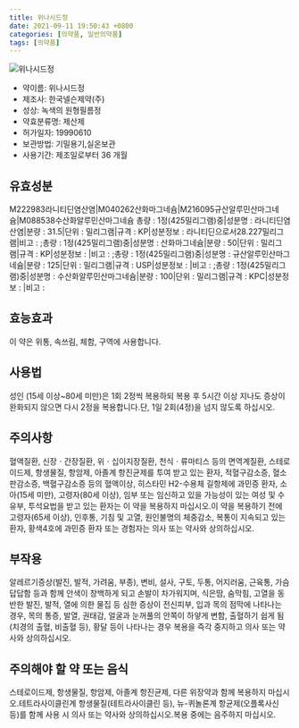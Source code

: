 ```yaml
---
title: 위나시드정
date: 2021-09-11 19:50:43 +0800
categories: [의약품, 일반의약품]
tags: [의약품]
---
```

![위나시드정](https://nedrug.mfds.go.kr/pbp/cmn/itemImageDownload/147427558691400080)

- 약이름: 위나시드정
- 제조사: 한국넬슨제약(주)
- 성상: 녹색의 원형필름정
- 약효분류명: 제산제
- 허가일자: 19990610
- 보관방법: 기밀용기,실온보관
- 사용기간: 제조일로부터 36 개월
## 유효성분
M222983라니티딘염산염|M040262산화마그네슘|M216095규산알루민산마그네슘|M088538수산화알루민산마그네슘
총량 : 1정(425밀리그램)중|성분명 : 라니티딘염산염|분량 : 31.5|단위 : 밀리그램|규격 : KP|성분정보 : 라니티딘으로서28.227밀리그램|비고 : ;총량 : 1정(425밀리그램)중|성분명 : 산화마그네슘|분량 : 50|단위 : 밀리그램|규격 : KP|성분정보 : |비고 : ;총량 : 1정(425밀리그램)중|성분명 : 규산알루민산마그네슘|분량 : 125|단위 : 밀리그램|규격 : USP|성분정보 : |비고 : ;총량 : 1정(425밀리그램)중|성분명 : 수산화알루민산마그네슘|분량 : 100|단위 : 밀리그램|규격 : KPC|성분정보 : |비고 :
## 효능효과
이 약은 위통, 속쓰림, 체함, 구역에 사용합니다.
## 사용법
성인 (15세 이상~80세 미만)은 1회 2정씩 복용하되 복용 후 5시간 이상 지나도 증상이 완화되지 않으면 다시 2정을 복용합니다.단, 1일 2회(4정)을 넘지 않도록 하십시오.
## 주의사항
혈액질환, 신장ㆍ간장질환, 위ㆍ십이지장질환, 천식ㆍ류마티스 등의 면역계질환, 스테로이드제, 항생물질, 항암제, 아졸계 항진균제를 투여 받고 있는 환자, 적혈구감소증, 혈소판감소증, 백혈구감소증 등의 혈액이상, 히스타민 H2-수용체 길항제에 과민증 환자, 소아(15세 미만), 고령자(80세 이상), 임부 또는 임신하고 있을 가능성이 있는 여성 및 수유부, 투석요법을 받고 있는 환자는 이 약을 복용하지 마십시오.이 약을 복용하기 전에 고령자(65세 이상), 인후통, 기침 및 고열, 원인불명의 체중감소, 복통이 지속되고 있는 환자, 황색4호에 과민증 환자 또는 경험자는 의사 또는 약사와 상의하십시오.
## 부작용
알레르기증상(발진, 발적, 가려움, 부종), 변비, 설사, 구토, 두통, 어지러움, 근육통, 가슴답답함 등과 함께 안색이 창백하게 되고 손발이 차가워지며, 식은땀, 숨막힘, 고열을 동반한 발진, 발적, 열에 의한 물집 등 심한 증상이 전신피부, 입과 목의 점막에 나타나는 경우, 목의 통증, 발열, 권태감, 얼굴과 눈꺼풀의 안쪽이 하얗게 변함, 출혈하기 쉽게 됨(치경의 출혈, 비출혈 등), 황달 등이 나타나는 경우 복용을 즉각 중지하고 의사 또는 약사와 상의하십시오.
## 주의해야 할 약 또는 음식
스테로이드제, 항생물질, 항암제, 아졸계 항진균제, 다른 위장약과 함께 복용하지 마십시오.테트라사이클린계 항생물질(테트라사이클린 등), 뉴-퀴놀론계 항균제(오플록사신 등)를 함께 사용 시 의사 또는 약사와 상의하십시오.복용 중에는 음주하지 마십시오.
